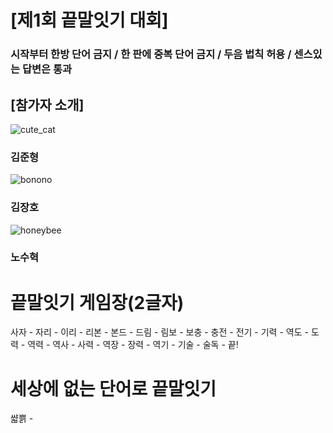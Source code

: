 # [제1회 끝말잇기 대회]
### 시작부터 한방 단어 금지 / 한 판에 중복 단어 금지 / 두음 법칙 허용 / 센스있는 답변은 통과

## [참가자 소개]

![cute_cat](https://img3.daumcdn.net/thumb/R658x0.q70/?fname=https://t1.daumcdn.net/news/202211/24/catlab/20221124080217131azjg.jpg)
### 김준형

![bonono](https://t1.daumcdn.net/cfile/tistory/997E5C3C5BA1E68137)
### 김장호

![honeybee](https://mblogthumb-phinf.pstatic.net/MjAxODA1MTdfMjEy/MDAxNTI2NTQ3NTYzMDI0.bbA7IVTT_T9sN7-TO-UCiJ9ZRJtlpdEwP-0sjvdqmkwg.rxZ3WIycXzknUNEHwwh4h6riykM6I6KT1IZItaDePrEg.PNG.heekyun93/04c66e50b1888117.png?type=w800)
### 노수혁



# 끝말잇기 게임장(2글자)

사자 - 자리 - 이리 - 리본 - 본드 - 드림 - 림보 - 보충 - 충전 - 전기 - 기력 - 역도 - 도력 - 역력 - 역사 - 사력 - 역장 - 장력 - 역기 - 기술 - 술독 - 끝!

# 세상에 없는 단어로 끝말잇기

쌻쁡 - 
